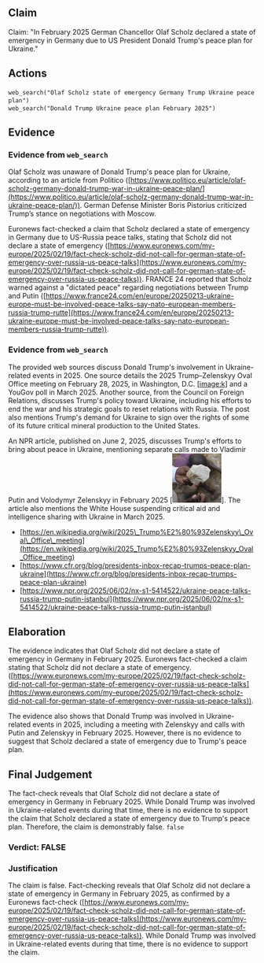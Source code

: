 ## Claim
Claim: "In February 2025 German Chancellor Olaf Scholz declared a state of emergency in Germany due to US President Donald Trump's peace plan for Ukraine."

## Actions
```
web_search("Olaf Scholz state of emergency Germany Trump Ukraine peace plan")
web_search("Donald Trump Ukraine peace plan February 2025")
```

## Evidence
### Evidence from `web_search`
Olaf Scholz was unaware of Donald Trump's peace plan for Ukraine, according to an article from Politico ([https://www.politico.eu/article/olaf-scholz-germany-donald-trump-war-in-ukraine-peace-plan/](https://www.politico.eu/article/olaf-scholz-germany-donald-trump-war-in-ukraine-peace-plan/)). German Defense Minister Boris Pistorius criticized Trump’s stance on negotiations with Moscow.

Euronews fact-checked a claim that Scholz declared a state of emergency in Germany due to US-Russia peace talks, stating that Scholz did not declare a state of emergency ([https://www.euronews.com/my-europe/2025/02/19/fact-check-scholz-did-not-call-for-german-state-of-emergency-over-russia-us-peace-talks](https://www.euronews.com/my-europe/2025/02/19/fact-check-scholz-did-not-call-for-german-state-of-emergency-over-russia-us-peace-talks)). FRANCE 24 reported that Scholz warned against a "dictated peace" regarding negotiations between Trump and Putin ([https://www.france24.com/en/europe/20250213-ukraine-europe-must-be-involved-peace-talks-say-nato-european-members-russia-trump-rutte](https://www.france24.com/en/europe/20250213-ukraine-europe-must-be-involved-peace-talks-say-nato-european-members-russia-trump-rutte)).


### Evidence from `web_search`
The provided web sources discuss Donald Trump's involvement in Ukraine-related events in 2025. One source details the 2025 Trump–Zelenskyy Oval Office meeting on February 28, 2025, in Washington, D.C. [<image:k>] and a YouGov poll in March 2025. Another source, from the Council on Foreign Relations, discusses Trump's policy toward Ukraine, including his efforts to end the war and his strategic goals to reset relations with Russia. The post also mentions Trump's demand for Ukraine to sign over the rights of some of its future critical mineral production to the United States.

An NPR article, published on June 2, 2025, discusses Trump's efforts to bring about peace in Ukraine, mentioning separate calls made to Vladimir Putin and Volodymyr Zelenskyy in February 2025 [![image 13101](media/2025-08-31_18-10-1756663858-127901.jpg)]. The article also mentions the White House suspending critical aid and intelligence sharing with Ukraine in March 2025.
*   [https://en.wikipedia.org/wiki/2025\_Trump%E2%80%93Zelenskyy\_Oval\_Office\_meeting](https://en.wikipedia.org/wiki/2025_Trump%E2%80%93Zelenskyy_Oval_Office_meeting)
*   [https://www.cfr.org/blog/presidents-inbox-recap-trumps-peace-plan-ukraine](https://www.cfr.org/blog/presidents-inbox-recap-trumps-peace-plan-ukraine)
*   [https://www.npr.org/2025/06/02/nx-s1-5414522/ukraine-peace-talks-russia-trump-putin-istanbul](https://www.npr.org/2025/06/02/nx-s1-5414522/ukraine-peace-talks-russia-trump-putin-istanbul)


## Elaboration
The evidence indicates that Olaf Scholz did not declare a state of emergency in Germany in February 2025. Euronews fact-checked a claim stating that Scholz did not declare a state of emergency. ([https://www.euronews.com/my-europe/2025/02/19/fact-check-scholz-did-not-call-for-german-state-of-emergency-over-russia-us-peace-talks](https://www.euronews.com/my-europe/2025/02/19/fact-check-scholz-did-not-call-for-german-state-of-emergency-over-russia-us-peace-talks)).

The evidence also shows that Donald Trump was involved in Ukraine-related events in 2025, including a meeting with Zelenskyy and calls with Putin and Zelenskyy in February 2025. However, there is no evidence to suggest that Scholz declared a state of emergency due to Trump's peace plan.


## Final Judgement
The fact-check reveals that Olaf Scholz did not declare a state of emergency in Germany in February 2025. While Donald Trump was involved in Ukraine-related events during that time, there is no evidence to support the claim that Scholz declared a state of emergency due to Trump's peace plan. Therefore, the claim is demonstrably false. `false`


### Verdict: FALSE

### Justification
The claim is false. Fact-checking reveals that Olaf Scholz did not declare a state of emergency in Germany in February 2025, as confirmed by a Euronews fact-check ([https://www.euronews.com/my-europe/2025/02/19/fact-check-scholz-did-not-call-for-german-state-of-emergency-over-russia-us-peace-talks](https://www.euronews.com/my-europe/2025/02/19/fact-check-scholz-did-not-call-for-german-state-of-emergency-over-russia-us-peace-talks)). While Donald Trump was involved in Ukraine-related events during that time, there is no evidence to support the claim.
